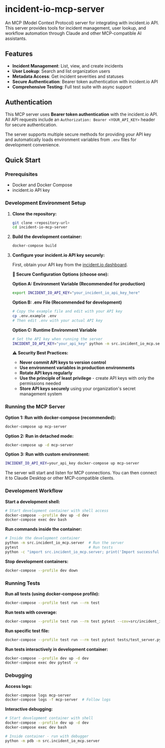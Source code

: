 # incident-io-mcp-server

An MCP (Model Context Protocol) server for integrating with incident.io API. This server provides tools for incident management, user lookup, and workflow automation through Claude and other MCP-compatible AI assistants.

## Features

- **Incident Management**: List, view, and create incidents
- **User Lookup**: Search and list organization users
- **Metadata Access**: Get incident severities and statuses
- **Secure Authentication**: Bearer token authentication with incident.io API
- **Comprehensive Testing**: Full test suite with async support

## Authentication

This MCP server uses **Bearer token authentication** with the incident.io API. All API requests include an `Authorization: Bearer <YOUR_API_KEY>` header for secure authentication.

The server supports multiple secure methods for providing your API key and automatically loads environment variables from `.env` files for development convenience.

## Quick Start

### Prerequisites

- Docker and Docker Compose
- incident.io API key

### Development Environment Setup

1. **Clone the repository:**
   ```bash
   git clone <repository-url>
   cd incident-io-mcp-server
   ```

2. **Build the development container:**
   ```bash
   docker-compose build
   ```

3. **Configure your incident.io API key securely:**

   First, obtain your API key from the [incident.io dashboard](https://app.incident.io/settings/api-keys).

   **🔐 Secure Configuration Options (choose one):**

   **Option A: Environment Variable (Recommended for production)**
   ```bash
   export INCIDENT_IO_API_KEY="your_incident_io_api_key_here"
   ```

   **Option B: .env File (Recommended for development)**
   ```bash
   # Copy the example file and edit with your API key
   cp .env.example .env
   # Then edit .env with your actual API key
   ```

   **Option C: Runtime Environment Variable**
   ```bash
   # Set the API key when running the server
   INCIDENT_IO_API_KEY="your_api_key" python -m src.incident_io_mcp.server
   ```

   **⚠️ Security Best Practices:**
   - **Never commit API keys to version control**
   - **Use environment variables in production environments**
   - **Rotate API keys regularly**
   - **Use the principle of least privilege** - create API keys with only the permissions needed
   - **Store API keys securely** using your organization's secret management system

### Running the MCP Server

**Option 1: Run with docker-compose (recommended):**
```bash
docker-compose up mcp-server
```

**Option 2: Run in detached mode:**
```bash
docker-compose up -d mcp-server
```

**Option 3: Run with custom environment:**
```bash
INCIDENT_IO_API_KEY=your_api_key docker-compose up mcp-server
```

The server will start and listen for MCP connections. You can then connect it to Claude Desktop or other MCP-compatible clients.

### Development Workflow

**Start a development shell:**
```bash
# Start development container with shell access
docker-compose --profile dev up -d dev
docker-compose exec dev bash
```

**Run commands inside the container:**
```bash
# Inside the development container
python -m src.incident_io_mcp.server  # Run the server
pytest                                # Run tests
python -c "import src.incident_io_mcp.server; print('Import successful')"  # Test imports
```

**Stop development containers:**
```bash
docker-compose --profile dev down
```

### Running Tests

**Run all tests (using docker-compose profile):**
```bash
docker-compose --profile test run --rm test
```

**Run tests with coverage:**
```bash
docker-compose --profile test run --rm test pytest --cov=src/incident_io_mcp --cov-report=term-missing
```

**Run specific test file:**
```bash
docker-compose --profile test run --rm test pytest tests/test_server.py -v
```

**Run tests interactively in development container:**
```bash
docker-compose --profile dev up -d dev
docker-compose exec dev pytest -v
```

### Debugging

**Access logs:**
```bash
docker-compose logs mcp-server
docker-compose logs -f mcp-server  # Follow logs
```

**Interactive debugging:**
```bash
# Start development container with shell
docker-compose --profile dev up -d dev
docker-compose exec dev bash

# Inside container - run with debugger
python -m pdb -m src.incident_io_mcp.server
```

